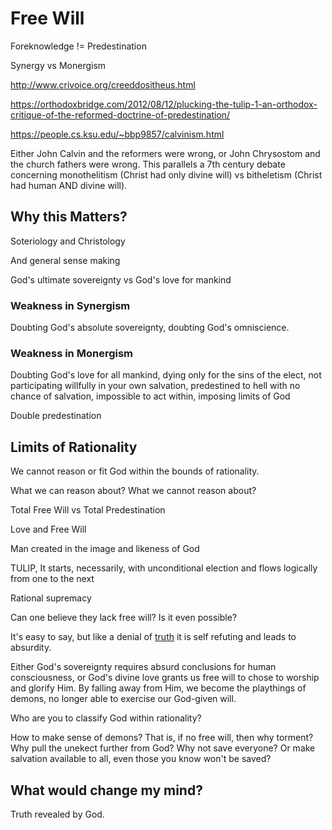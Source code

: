# Free Will

Foreknowledge != Predestination 

Synergy vs Monergism

http://www.crivoice.org/creeddositheus.html

https://orthodoxbridge.com/2012/08/12/plucking-the-tulip-1-an-orthodox-critique-of-the-reformed-doctrine-of-predestination/

https://people.cs.ksu.edu/~bbp9857/calvinism.html

Either John Calvin and the reformers were wrong,
 or John Chrysostom and the church fathers
 were wrong.
This parallels a 7th century debate
 concerning monothelitism
 (Christ had only divine will)
 vs
 bitheletism
 (Christ had human AND divine will).




## Why this Matters?
Soteriology and Christology

And general sense making


God's ultimate sovereignty
vs
God's love for mankind


### Weakness in Synergism

Doubting God's absolute sovereignty,
 doubting God's omniscience.


### Weakness in Monergism

Doubting God's love for all mankind,
 dying only for the sins of the elect,
 not participating willfully in your own salvation,
 predestined to hell with no chance of salvation,
 impossible to act within,
 imposing limits of God
 
 
 


Double predestination


## Limits of Rationality

We cannot reason or fit God within the bounds
 of rationality.

What we can reason about?
What we cannot reason about?


Total Free Will
vs
Total Predestination


Love and Free Will


Man created in the image and likeness of God

TULIP,
It starts, necessarily, with
 unconditional election and flows
 logically from one to the next




Rational supremacy



Can one believe they lack free will?
Is it even possible?

It's easy to say, but like a denial of
 [truth](../truth.md)
 it is self refuting and leads to absurdity.

Either God's sovereignty requires absurd
 conclusions for human consciousness,
 or God's divine love grants us free will
 to chose to worship and glorify Him.
By falling away from Him,
 we become the playthings of demons,
 no longer able to exercise our
 God-given will.


Who are you to classify God within rationality?

How to make sense of demons?
That is, if no free will, then why torment?
Why pull the unekect further from God?
Why not save everyone? Or make salvation available
 to all, even those you know won't be saved?







## What would change my mind?

Truth revealed by God.






